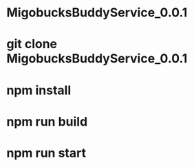 # MigobucksBuddyService_0.0.1

# git clone MigobucksBuddyService_0.0.1

# npm install

# npm run build 

# npm run start

